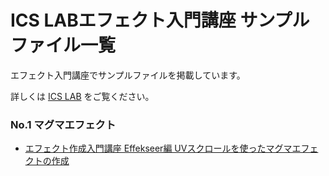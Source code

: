 # ICS LABエフェクト入門講座 サンプルファイル一覧

エフェクト入門講座でサンプルファイルを掲載しています。

詳しくは [ICS LAB](http://ics-web.jp/lab/) をご覧ください。

### No.1 マグマエフェクト
- [エフェクト作成入門講座 Effekseer編 UVスクロールを使ったマグマエフェクトの作成](http://ics-web.jp/lab/?p=8674)
